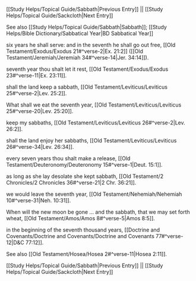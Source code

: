 [[Study Helps/Topical Guide/Sabbath|Previous Entry]]  ||  [[Study Helps/Topical Guide/Sackcloth|Next Entry]]

 See also [[Study Helps/Topical Guide/Sabbath|Sabbath]]; [[Study Helps/Bible Dictionary/Sabbatical Year|BD Sabbatical Year]]

 six years he shall serve: and in the seventh he shall go out free, [[Old Testament/Exodus/Exodus 21#^verse-2|Ex. 21:2]] ([[Old Testament/Jeremiah/Jeremiah 34#^verse-14|Jer. 34:14]]).

 seventh year thou shalt let it rest, [[Old Testament/Exodus/Exodus 23#^verse-11|Ex. 23:11]].

 shall the land keep a sabbath, [[Old Testament/Leviticus/Leviticus 25#^verse-2|Lev. 25:2]].

 What shall we eat the seventh year, [[Old Testament/Leviticus/Leviticus 25#^verse-20|Lev. 25:20]].

 keep my sabbaths, [[Old Testament/Leviticus/Leviticus 26#^verse-2|Lev. 26:2]].

 shall the land enjoy her sabbaths, [[Old Testament/Leviticus/Leviticus 26#^verse-34|Lev. 26:34]].

 every seven years thou shalt make a release, [[Old Testament/Deuteronomy/Deuteronomy 15#^verse-1|Deut. 15:1]].

 as long as she lay desolate she kept sabbath, [[Old Testament/2 Chronicles/2 Chronicles 36#^verse-21|2 Chr. 36:21]].

 we would leave the seventh year, [[Old Testament/Nehemiah/Nehemiah 10#^verse-31|Neh. 10:31]].

 When will the new moon be gone ... and the sabbath, that we may set forth wheat, [[Old Testament/Amos/Amos 8#^verse-5|Amos 8:5]].

 in the beginning of the seventh thousand years, [[Doctrine and Covenants/Doctrine and Covenants/Doctrine and Covenants 77#^verse-12|D&C 77:12]].

 See also [[Old Testament/Hosea/Hosea 2#^verse-11|Hosea 2:11]].

[[Study Helps/Topical Guide/Sabbath|Previous Entry]]  ||  [[Study Helps/Topical Guide/Sackcloth|Next Entry]]